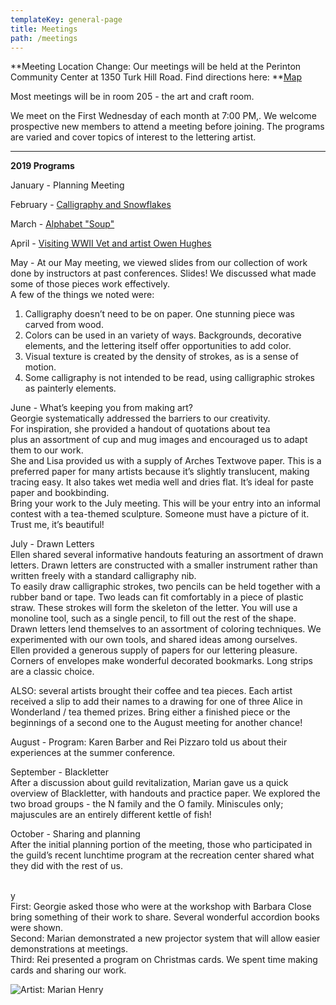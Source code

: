 ```yaml
---
templateKey: general-page
title: Meetings
path: /meetings
---
```

**Meeting Location Change: Our meetings will be held at the Perinton Community Center at 1350 Turk Hill Road. Find directions here: **[Map](https://www.google.com/maps/place/Perinton+Community+Center/@43.0829469,-77.4327027,17z/data=!3m1!4b1!4m5!3m4!1s0x89d133246f759619:0xe273455bc24c0530!8m2!3d43.082943!4d-77.430514)

Most meetings will be in room 205 - the art and craft room.

We meet on the First Wednesday of each month at 7:00 PM,. We welcome prospective new members to attend a meeting before joining. The programs are varied and cover topics of interest to the lettering artist.

- - -

**2019 Programs**

January - Planning Meeting

February - [Calligraphy and Snowflakes](../february-meeting) 

March - [Alphabet "Soup"](../march-meeting)

April - [Visiting WWII Vet and artist Owen Hughes](../april-meeting)

May - At our May meeting, we viewed slides from our collection of work done by instructors at past conferences. Slides! We discussed what made some of those pieces work effectively.\
A few of the things we noted were:

1. Calligraphy doesn’t need to be on paper. One stunning piece was carved from wood.
2. Colors can be used in an variety of ways. Backgrounds, decorative elements, and the lettering itself offer opportunities to add color.
3. Visual texture is created by the density of strokes, as is a sense of motion.
4. Some calligraphy is not intended to be read, using calligraphic strokes as painterly elements.

June - What’s keeping you from making art? \
Georgie systematically addressed the barriers to our creativity. \
For inspiration, she provided a handout of quotations about tea\
plus an assortment of cup and mug images and encouraged us to adapt them to our work. \
She and Lisa provided us with a supply of Arches Textwove paper. This is a preferred paper for many artists because it’s slightly translucent, making tracing easy. It also takes wet media well and dries flat. It’s ideal for paste paper and bookbinding. \
Bring your work to the July meeting. This will be your entry into an informal contest with a tea-themed sculpture. Someone must have a picture of it. Trust me, it’s beautiful! 

July - Drawn Letters\
Ellen shared several informative handouts featuring an assortment of drawn letters. Drawn letters are constructed with a smaller instrument rather than written freely with a standard calligraphy nib. \
To easily draw calligraphic strokes, two pencils can be held together with a rubber band or tape. Two leads can fit comfortably in a piece of plastic straw. These strokes will form the skeleton of the letter. You will use a monoline tool, such as a single pencil, to fill out the rest of the shape. \
Drawn letters lend themselves to an assortment of coloring techniques. We experimented with our own tools, and shared ideas among ourselves. \
Ellen provided a generous supply of papers for our lettering pleasure. Corners of envelopes make wonderful decorated bookmarks. Long strips are a classic choice. 

ALSO: several artists brought their coffee and tea pieces. Each artist received a slip to add their names to a drawing for one of three Alice in Wonderland / tea themed prizes. Bring either a finished piece or the beginnings of a second one to the August meeting for another chance!

August - Program: Karen Barber and Rei Pizzaro told us about their experiences at the summer conference.

September - Blackletter\
After a discussion about guild revitalization, Marian gave us a quick overview of Blackletter, with handouts and practice paper. We explored the two broad groups - the N family and the O family. Miniscules only; majuscules are an entirely different kettle of fish!

October - Sharing and planning\
After the initial planning portion of the meeting, those who participated in the guild’s recent lunchtime program at the recreation center shared what they did with the rest of us. 



\
y\
First: Georgie asked those who were at the workshop with Barbara Close bring something of their work to share. Several wonderful accordion books were shown.\
Second: Marian  demonstrated a new projector system that will allow easier demonstrations at meetings.\
Third: Rei presented a program on Christmas cards. We spent time making cards and sharing our work.



![Artist: Marian Henry](/img/marianh_resistentialism.jpg)
